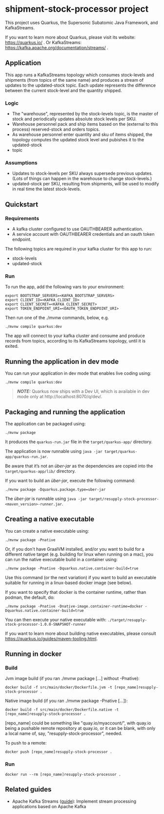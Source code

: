 # shipment-stock-processor project

This project uses Quarkus, the Supersonic Subatomic Java Framework, and KafkaStreams.

If you want to learn more about Quarkus, please visit its website: https://quarkus.io/ . Or KafkaStreams: https://kafka.apache.org/documentation/streams/ .

## Application

This app runs a KafkaStreams topology which consumes stock-levels and shipments (from topics of the same name) and produces a stream of updates to the 
updated-stock topic.  Each update represents the difference between the current stock-level and the quantity shipped.

### Logic
* The "warehouse", represented by the stock-levels topic, is the master of stock and periodically updates absolute stock levels per SKU.
* Warehouse personnel pack and ship items based on the (external to this process) reserved-stock and orders topics.
* As warehouse personnel enter quantity and sku of items shipped, the topology computes the updated stock level and pubishes it to the updated-stock
* topic

### Assumptions
* Updates to stock-levels per SKU always supersede previous updates. (Lots of things can happen in the warehouse to change stock-levels.)
* updated-stock per SKU, resulting from shipments, will be used to modify in real time the latest stock-levels. 
 
## Quickstart

### Requirements

* A kafka cluster configured to use OAUTHBEARER authentication.
* A service account with OAUTHBEARER credentials and an oauth token endpoint.

The following topics are required in your kafka cluster for this app to run:
* stock-levels
* updated-stock

### Run

To run the app, add the following vars to your environment:

```shell script
export BOOTSTRAP_SERVERS=<KAFKA_BOOTSTRAP_SERVERS>
export CLIENT_ID=<KAFKA_CLIENT_ID>
export CLIENT_SECRET=<KAFKA_CLIENT_SECRET>
export TOKEN_ENDPOINT_URI=<OAUTH_TOKEN_ENDPOINT_URI>
```

Then run one of the ./mvnw commands, below, e.g.
```shell script
./mvnw compile quarkus:dev
```

The app will connect to your kafka cluster and consume and produce records from topics, according to its KafkaStreams topology, until it is exited.

## Running the application in dev mode

You can run your application in dev mode that enables live coding using:
```shell script
./mvnw compile quarkus:dev
```

> **_NOTE:_**  Quarkus now ships with a Dev UI, which is available in dev mode only at http://localhost:8070/q/dev/.

## Packaging and running the application

The application can be packaged using:
```shell script
./mvnw package
```
It produces the `quarkus-run.jar` file in the `target/quarkus-app/` directory.

The application is now runnable using `java -jar target/quarkus-app/quarkus-run.jar`.

Be aware that it’s not an _über-jar_ as the dependencies are copied into the `target/quarkus-app/lib/` directory.

If you want to build an _über-jar_, execute the following command:
```shell script
./mvnw package -Dquarkus.package.type=uber-jar
```
The _über-jar_ is runnable using `java -jar target/resupply-stock-processor-<maven_version>-runner.jar`.

## Creating a native executable

You can create a native executable using: 
```shell script
./mvnw package -Pnative
```

Or, if you don't have GraalVM installed, and/or you want to build for a different native target (e.g. building for linux when running on a mac), you can run the native executable build in a container using: 
```shell script
./mvnw package -Pnative -Dquarkus.native.container-build=true
```
Use this command (or the next variation) if you want to build an executable suitable for running in a linux-based docker image (see below).

If you want to specify that docker is the container runtime, rather than podman, the default, do:
```shell script
./mvnw package -Pnative -Dnative-image.container-runtime=docker -Dquarkus.native.container-build=true
```

You can then execute your native executable with: `./target/resupply-stock-processor-1.0.0-SNAPSHOT-runner`

If you want to learn more about building native executables, please consult https://quarkus.io/guides/maven-tooling.html.

## Running in docker

### Build

Jvm image build (if you ran ./mvnw package [...] without -Pnative):
```shell script
docker build -f src/main/docker/Dockerfile.jvm -t [repo_name]resupply-stock-processor .
```

Native image build (if you ran ./mvnw package -Pnative [...]):
```shell script
docker build -f src/main/docker/Dockerfile.native -t [repo_name]resupply-stock-processor .
```

[repo_name] could be something like "quay.io/myaccount/", with quay.io being a pushable remote repository at quay.io, or it can be blank, with only a local name of, say, "resupply-stock-processor", needed.

To push to a remote:
```shell script
docker push [repo_name]resupply-stock-processor .
```

### Run

```shell script
docker run --rm [repo_name]resupply-stock-processor .
```

## Related guides

- Apache Kafka Streams ([guide](https://quarkus.io/guides/kafka-streams)): Implement stream processing applications based on Apache Kafka
